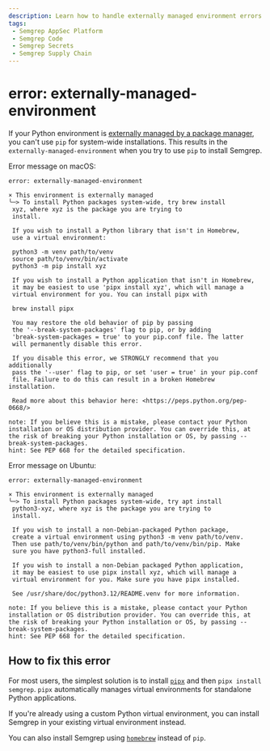 ```yaml
---
description: Learn how to handle externally managed environment errors when installing Semgrep using pip.
tags:
 - Semgrep AppSec Platform
 - Semgrep Code
 - Semgrep Secrets
 - Semgrep Supply Chain
---
```


# error: externally-managed-environment

If your Python environment is [externally managed by a package manager](https://packaging.python.org/en/latest/specifications/externally-managed-environments/), you can't use `pip` for system-wide installations. This results in the `externally-managed-environment` when you try to use `pip` to install Semgrep.

Error message on macOS:

```console
error: externally-managed-environment

× This environment is externally managed
╰─> To install Python packages system-wide, try brew install
 xyz, where xyz is the package you are trying to
 install.
    
 If you wish to install a Python library that isn't in Homebrew,
 use a virtual environment:
    
 python3 -m venv path/to/venv
 source path/to/venv/bin/activate
 python3 -m pip install xyz
    
 If you wish to install a Python application that isn't in Homebrew,
 it may be easiest to use 'pipx install xyz', which will manage a
 virtual environment for you. You can install pipx with
    
 brew install pipx
    
 You may restore the old behavior of pip by passing
 the '--break-system-packages' flag to pip, or by adding
 'break-system-packages = true' to your pip.conf file. The latter
 will permanently disable this error.
    
 If you disable this error, we STRONGLY recommend that you additionally
 pass the '--user' flag to pip, or set 'user = true' in your pip.conf
 file. Failure to do this can result in a broken Homebrew installation.
    
 Read more about this behavior here: <https://peps.python.org/pep-0668/>

note: If you believe this is a mistake, please contact your Python installation or OS distribution provider. You can override this, at the risk of breaking your Python installation or OS, by passing --break-system-packages.
hint: See PEP 668 for the detailed specification.
```

Error message on Ubuntu:

```console
error: externally-managed-environment

× This environment is externally managed
╰─> To install Python packages system-wide, try apt install
 python3-xyz, where xyz is the package you are trying to
 install.
    
 If you wish to install a non-Debian-packaged Python package,
 create a virtual environment using python3 -m venv path/to/venv.
 Then use path/to/venv/bin/python and path/to/venv/bin/pip. Make
 sure you have python3-full installed.
    
 If you wish to install a non-Debian packaged Python application,
 it may be easiest to use pipx install xyz, which will manage a
 virtual environment for you. Make sure you have pipx installed.
    
 See /usr/share/doc/python3.12/README.venv for more information.

note: If you believe this is a mistake, please contact your Python installation or OS distribution provider. You can override this, at the risk of breaking your Python installation or OS, by passing --break-system-packages.
hint: See PEP 668 for the detailed specification.
```

## How to fix this error

For most users, the simplest solution is to install [`pipx`](https://github.com/pypa/pipx) and then `pipx install semgrep`. `pipx` automatically manages virtual environments for standalone Python applications.

If you're already using a custom Python virtual environment, you can install Semgrep in your existing virtual environment instead.

You can also install Semgrep using [`homebrew`](https://brew.sh/) instead of `pip`.
